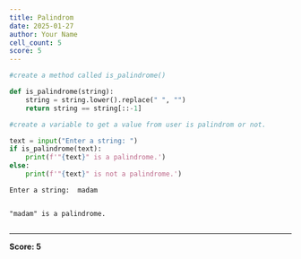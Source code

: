 ```yaml
---
title: Palindrom
date: 2025-01-27
author: Your Name
cell_count: 5
score: 5
---
```


```python
#create a method called is_palindrome()
```


```python
def is_palindrome(string):
    string = string.lower().replace(" ", "")
    return string == string[::-1]
```


```python
#create a variable to get a value from user is palindrom or not.
```


```python
text = input("Enter a string: ")
if is_palindrome(text):
    print(f'"{text}" is a palindrome.')
else:
    print(f'"{text}" is not a palindrome.')
```

    Enter a string:  madam


    "madam" is a palindrome.



```python

```


---
**Score: 5**
